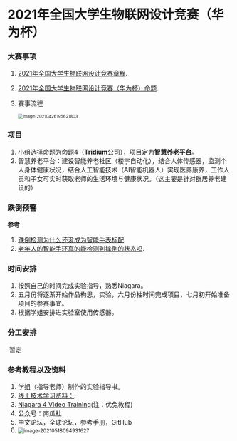 # 2021年全国大学生物联网设计竞赛（华为杯）



### 大赛事项

1. [2021年全国大学生物联网设计竞赛章程](http://iot.sjtu.edu.cn/show.aspx?info_lb=36&info_id=2804&flag=2).

2. [2021年全国大学生物联网设计竞赛（华为杯）命题](http://iot.sjtu.edu.cn/show.aspx?info_lb=36&info_id=2812&flag=2).

3. 赛事流程

   <img src="C:\Users\ASUS\AppData\Roaming\Typora\typora-user-images\image-20210426195621803.png" alt="image-20210426195621803" style="zoom:67%;" />

### 项目

1. 小组选择命题为命题4（**Tridium**公司），项目定为**智慧养老平台**。
2. 智慧养老平台：建设智能养老社区（楼宇自动化），结合人体传感器，监测个人身体健康状况，结合人工智能技术（AI智能机器人）实现医养康养，工作人员和子女可实时获取老师的生活环境与健康状况。（这主要是针对群居养老建设的）



### 跌倒预警

**参考**

1. [跌倒检测为什么还没成为智能手表标配](https://zhuanlan.zhihu.com/p/321680141).
2. [老年人的智能手环真的能检测到摔倒的状态吗](https://www.zhihu.com/question/34191524).



### 时间安排

1. 按照自己的时间完成实验指导，熟悉Niagara。
2. 五月份将逐渐开始作品构思，实验，六月份抽时间完成项目，七月初开始准备项目的参赛事宜。
3. 根据学姐安排进实验室使用传感器。

### 分工安排

​	暂定



### 参考教程以及资料

1. 学姐（指导老师）制作的实验指导书。
2. [线上技术学习资料：](https://pan.baidu.com/s/1K81HrLHOkEo3T2gnuS-qGA).
3. [Niagara 4 Video Training](https://www.youtube.com/watch?v=g_F1eLu_RQs&list=PLw_9UOA2f8TJOM0d-xq-1ewZ5hXMwcjaf&index=1)(注：优兔教程)
4. 公众号：南瓜社
5. 中文论坛，全球论坛，参考手册，GitHub
6. <img src="C:\Users\ASUS\AppData\Roaming\Typora\typora-user-images\image-20210518094931627.png" alt="image-20210518094931627" style="zoom:80%;" />





